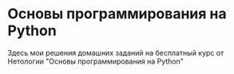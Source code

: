 # Основы программирования на Python
Здесь мои решения домашних заданий на бесплатный курс от Нетологии "Основы программирования на Python"